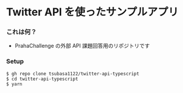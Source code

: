 # Twitter API を使ったサンプルアプリ

### これは何？

- PrahaChallenge の外部 API 課題回答用のリポジトリです

### Setup

```
$ gh repo clone tsubasa1122/twitter-api-typescript
$ cd twitter-api-typescript
$ yarn
```
